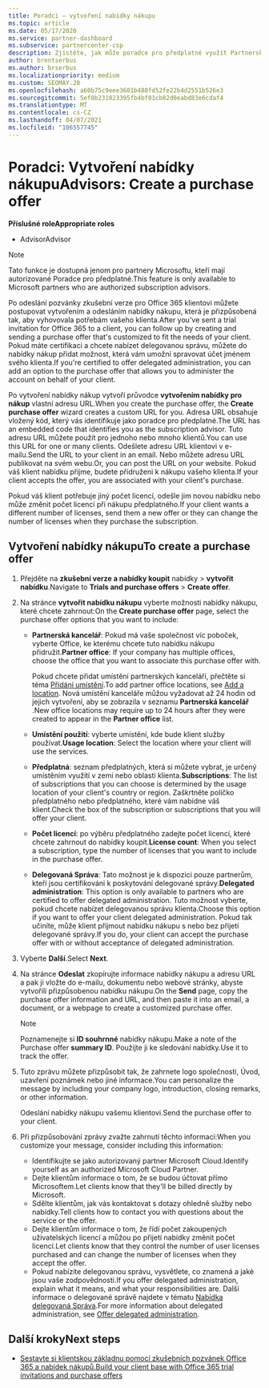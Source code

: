 ```yaml
---
title: Poradci – vytvoření nabídky nákupu
ms.topic: article
ms.date: 05/17/2020
ms.service: partner-dashboard
ms.subservice: partnercenter-csp
description: Zjistěte, jak může poradce pro předplatné využít Partnerské centrum k vytvoření nabídky nákupu a vlastní adresy URL, které se mají zahrnout do zkušebních pozvánek Office 365.
author: brentserbus
ms.author: brserbus
ms.localizationpriority: medium
ms.custom: SEOMAY.20
ms.openlocfilehash: a60b75c9eee3601b488fd52fe22b4d2551b526e3
ms.sourcegitcommit: 5ef0b231023395fb4bf01cb82d0eabd83e6cdaf4
ms.translationtype: MT
ms.contentlocale: cs-CZ
ms.lasthandoff: 04/07/2021
ms.locfileid: "106557745"
---
```

# <a name="advisors-create-a-purchase-offer"></a><span data-ttu-id="cd72e-103">Poradci: Vytvoření nabídky nákupu</span><span class="sxs-lookup"><span data-stu-id="cd72e-103">Advisors: Create a purchase offer</span></span>

 
<span data-ttu-id="cd72e-104">**Příslušné role**</span><span class="sxs-lookup"><span data-stu-id="cd72e-104">**Appropriate roles**</span></span>

- <span data-ttu-id="cd72e-105">Advisor</span><span class="sxs-lookup"><span data-stu-id="cd72e-105">Advisor</span></span>


> [!NOTE]
> <span data-ttu-id="cd72e-106">Tato funkce je dostupná jenom pro partnery Microsoftu, kteří mají autorizované Poradce pro předplatné.</span><span class="sxs-lookup"><span data-stu-id="cd72e-106">This feature is only available to Microsoft partners who are authorized subscription advisors.</span></span>

<span data-ttu-id="cd72e-107">Po odeslání pozvánky zkušební verze pro Office 365 klientovi můžete postupovat vytvořením a odesláním nabídky nákupu, která je přizpůsobená tak, aby vyhovovala potřebám vašeho klienta.</span><span class="sxs-lookup"><span data-stu-id="cd72e-107">After you've sent a trial invitation for Office 365 to a client, you can follow up by creating and sending a purchase offer that's customized to fit the needs of your client.</span></span> <span data-ttu-id="cd72e-108">Pokud máte certifikaci a chcete nabízet delegovanou správu, můžete do nabídky nákup přidat možnost, která vám umožní spravovat účet jménem svého klienta.</span><span class="sxs-lookup"><span data-stu-id="cd72e-108">If you're certified to offer delegated administration, you can add an option to the purchase offer that allows you to administer the account on behalf of your client.</span></span>

<span data-ttu-id="cd72e-109">Po vytvoření nabídky nákup vytvoří průvodce **vytvořením nabídky pro nákup** vlastní adresu URL.</span><span class="sxs-lookup"><span data-stu-id="cd72e-109">When you create the purchase offer, the **Create purchase offer** wizard creates a custom URL for you.</span></span> <span data-ttu-id="cd72e-110">Adresa URL obsahuje vložený kód, který vás identifikuje jako poradce pro předplatné.</span><span class="sxs-lookup"><span data-stu-id="cd72e-110">The URL has an embedded code that identifies you as the subscription advisor.</span></span> <span data-ttu-id="cd72e-111">Tuto adresu URL můžete použít pro jednoho nebo mnoho klientů.</span><span class="sxs-lookup"><span data-stu-id="cd72e-111">You can use this URL for one or many clients.</span></span> <span data-ttu-id="cd72e-112">Odešlete adresu URL klientovi v e-mailu.</span><span class="sxs-lookup"><span data-stu-id="cd72e-112">Send the URL to your client in an email.</span></span> <span data-ttu-id="cd72e-113">Nebo můžete adresu URL publikovat na svém webu.</span><span class="sxs-lookup"><span data-stu-id="cd72e-113">Or, you can post the URL on your website.</span></span> <span data-ttu-id="cd72e-114">Pokud váš klient nabídku přijme, budete přidruženi k nákupu vašeho klienta.</span><span class="sxs-lookup"><span data-stu-id="cd72e-114">If your client accepts the offer, you are associated with your client's purchase.</span></span>

<span data-ttu-id="cd72e-115">Pokud váš klient potřebuje jiný počet licencí, odešle jim novou nabídku nebo může změnit počet licencí při nákupu předplatného.</span><span class="sxs-lookup"><span data-stu-id="cd72e-115">If your client wants a different number of licenses, send them a new offer or they can change the number of licenses when they purchase the subscription.</span></span>

## <a name="to-create-a-purchase-offer"></a><span data-ttu-id="cd72e-116">Vytvoření nabídky nákupu</span><span class="sxs-lookup"><span data-stu-id="cd72e-116">To create a purchase offer</span></span>

1. <span data-ttu-id="cd72e-117">Přejděte na **zkušební verze a nabídky koupit** nabídky  >  **vytvořit nabídku**.</span><span class="sxs-lookup"><span data-stu-id="cd72e-117">Navigate to **Trials and purchase offers** > **Create offer**.</span></span>

2. <span data-ttu-id="cd72e-118">Na stránce **vytvořit nabídku nákupu** vyberte možnosti nabídky nákupu, které chcete zahrnout:</span><span class="sxs-lookup"><span data-stu-id="cd72e-118">On the **Create purchase offer** page, select the purchase offer options that you want to include:</span></span>

    - <span data-ttu-id="cd72e-119">**Partnerská kancelář**: Pokud má vaše společnost víc poboček, vyberte Office, ke kterému chcete tuto nabídku nákupu přidružit.</span><span class="sxs-lookup"><span data-stu-id="cd72e-119">**Partner office**: If your company has multiple offices, choose the office that you want to associate this purchase offer with.</span></span>

        <span data-ttu-id="cd72e-120">Pokud chcete přidat umístění partnerských kanceláří, přečtěte si téma [Přidání umístění](manage-locations.md).</span><span class="sxs-lookup"><span data-stu-id="cd72e-120">To add partner office locations, see [Add a location](manage-locations.md).</span></span> <span data-ttu-id="cd72e-121">Nová umístění kanceláře můžou vyžadovat až 24 hodin od jejich vytvoření, aby se zobrazila v seznamu **Partnerská kancelář** .</span><span class="sxs-lookup"><span data-stu-id="cd72e-121">New office locations may require up to 24 hours after they were created to appear in the **Partner office** list.</span></span>

    - <span data-ttu-id="cd72e-122">**Umístění použití**: vyberte umístění, kde bude klient služby používat.</span><span class="sxs-lookup"><span data-stu-id="cd72e-122">**Usage location**: Select the location where your client will use the services.</span></span>
    - <span data-ttu-id="cd72e-123">**Předplatná**: seznam předplatných, která si můžete vybrat, je určený umístěním využití v zemi nebo oblasti klienta.</span><span class="sxs-lookup"><span data-stu-id="cd72e-123">**Subscriptions**: The list of subscriptions that you can choose is determined by the usage location of your client's country or region.</span></span> <span data-ttu-id="cd72e-124">Zaškrtněte políčko předplatného nebo předplatného, které vám nabídne váš klient.</span><span class="sxs-lookup"><span data-stu-id="cd72e-124">Check the box of the subscription or subscriptions that you will offer your client.</span></span>
    - <span data-ttu-id="cd72e-125">**Počet licencí**: po výběru předplatného zadejte počet licencí, které chcete zahrnout do nabídky koupit.</span><span class="sxs-lookup"><span data-stu-id="cd72e-125">**License count**: When you select a subscription, type the number of licenses that you want to include in the purchase offer.</span></span>
    - <span data-ttu-id="cd72e-126">**Delegovaná Správa**: Tato možnost je k dispozici pouze partnerům, kteří jsou certifikováni k poskytování delegované správy.</span><span class="sxs-lookup"><span data-stu-id="cd72e-126">**Delegated administration**: This option is only available to partners who are certified to offer delegated administration.</span></span> <span data-ttu-id="cd72e-127">Tuto možnost vyberte, pokud chcete nabízet delegovanou správu klienta.</span><span class="sxs-lookup"><span data-stu-id="cd72e-127">Choose this option if you want to offer your client delegated administration.</span></span> <span data-ttu-id="cd72e-128">Pokud tak učiníte, může klient přijmout nabídku nákupu s nebo bez přijetí delegované správy.</span><span class="sxs-lookup"><span data-stu-id="cd72e-128">If you do, your client can accept the purchase offer with or without acceptance of delegated administration.</span></span>

3. <span data-ttu-id="cd72e-129">Vyberte **Další**.</span><span class="sxs-lookup"><span data-stu-id="cd72e-129">Select **Next**.</span></span>

4. <span data-ttu-id="cd72e-130">Na stránce **Odeslat** zkopírujte informace nabídky nákupu a adresu URL a pak ji vložte do e-mailu, dokumentu nebo webové stránky, abyste vytvořili přizpůsobenou nabídku nákupu.</span><span class="sxs-lookup"><span data-stu-id="cd72e-130">On the **Send** page, copy the purchase offer information and URL, and then paste it into an email, a document, or a webpage to create a customized purchase offer.</span></span>

    > [!NOTE]
    > <span data-ttu-id="cd72e-131">Poznamenejte si **ID souhrnné** nabídky nákupu.</span><span class="sxs-lookup"><span data-stu-id="cd72e-131">Make a note of the Purchase offer **summary ID**.</span></span> <span data-ttu-id="cd72e-132">Použijte ji ke sledování nabídky.</span><span class="sxs-lookup"><span data-stu-id="cd72e-132">Use it to track the offer.</span></span>

5. <span data-ttu-id="cd72e-133">Tuto zprávu můžete přizpůsobit tak, že zahrnete logo společnosti, Úvod, uzavření poznámek nebo jiné informace.</span><span class="sxs-lookup"><span data-stu-id="cd72e-133">You can personalize the message by including your company logo, introduction, closing remarks, or other information.</span></span>

    <span data-ttu-id="cd72e-134">Odeslání nabídky nákupu vašemu klientovi.</span><span class="sxs-lookup"><span data-stu-id="cd72e-134">Send the purchase offer to your client.</span></span>

6. <span data-ttu-id="cd72e-135">Při přizpůsobování zprávy zvažte zahrnutí těchto informací:</span><span class="sxs-lookup"><span data-stu-id="cd72e-135">When you customize your message, consider including this information:</span></span>

    - <span data-ttu-id="cd72e-136">Identifikujte se jako autorizovaný partner Microsoft Cloud.</span><span class="sxs-lookup"><span data-stu-id="cd72e-136">Identify yourself as an authorized Microsoft Cloud Partner.</span></span>
    - <span data-ttu-id="cd72e-137">Dejte klientům informace o tom, že se budou účtovat přímo Microsoftem.</span><span class="sxs-lookup"><span data-stu-id="cd72e-137">Let clients know that they'll be billed directly by Microsoft.</span></span>
    - <span data-ttu-id="cd72e-138">Sdělte klientům, jak vás kontaktovat s dotazy ohledně služby nebo nabídky.</span><span class="sxs-lookup"><span data-stu-id="cd72e-138">Tell clients how to contact you with questions about the service or the offer.</span></span>
    - <span data-ttu-id="cd72e-139">Dejte klientům informace o tom, že řídí počet zakoupených uživatelských licencí a můžou po přijetí nabídky změnit počet licencí.</span><span class="sxs-lookup"><span data-stu-id="cd72e-139">Let clients know that they control the number of user licenses purchased and can change the number of licenses when they accept the offer.</span></span>
    - <span data-ttu-id="cd72e-140">Pokud nabízíte delegovanou správu, vysvětlete, co znamená a jaké jsou vaše zodpovědnosti.</span><span class="sxs-lookup"><span data-stu-id="cd72e-140">If you offer delegated administration, explain what it means, and what your responsibilities are.</span></span> <span data-ttu-id="cd72e-141">Další informace o delegované správě najdete v tématu [Nabídka delegovaná Správa](customers-revoke-admin-privileges.md).</span><span class="sxs-lookup"><span data-stu-id="cd72e-141">For more information about delegated administration, see [Offer delegated administration](customers-revoke-admin-privileges.md).</span></span>

## <a name="next-steps"></a><span data-ttu-id="cd72e-142">Další kroky</span><span class="sxs-lookup"><span data-stu-id="cd72e-142">Next steps</span></span>

- [<span data-ttu-id="cd72e-143">Sestavte si klientskou základnu pomocí zkušebních pozvánek Office 365 a nabídek nákupů.</span><span class="sxs-lookup"><span data-stu-id="cd72e-143">Build your client base with Office 365 trial invitations and purchase offers</span></span>](advisors-build-your-business.md)